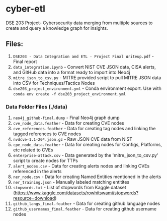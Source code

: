 # cyber-etl
DSE 203 Project- Cybersecurity data merging from multiple sources to create and query a knowledge graph for insights.

## Files:
1. `DSE203 - Data Integration and ETL - Project Final Writeup.pdf` - Final report
2. `data_integration.ipynb` - Convert NIST CVE JSON data, CISA alerts, and GitHub data into a format ready to import into Neo4j
3. `mitre_json_to_csv.py` - MITRE provided script to pull MITRE JSON data into CSV for Techniques/Tactics Nodes
4. `dse203_project_environment.yml` - Conda environment export. Use with `conda env create -f dse203_project_environment.yml`

### Data Folder Files (./data)
1. `neo4j_github-final.dump` - Final Neo4j graph dump
2. `cve_node_data.feather` - Data for creating CVE nodes
3. `cve_references.feather` - Data for creating tag nodes and linking the tagged references to CVE nodes
4. `nvdcve-1.1-20*.json.gz` - Raw JSON CVE data from NIST
5. `cpe_node_data.feather` - Data for creating nodes for Configs, Platforms, etc related to CVEs
6. `enterprise-attack.csv` - Data generated by the 'mitre_json_to_csv.py' script to create nodes for TTPs
7. `alert_nodes.csv` - Data for creating alerts nodes and linking CVEs referenced in the alerts
8. `ner_node.csv` - Data for creating Named Entities mentioned in the alerts
9. `ner_training.json` - Manually labeled matching entitites
10. `stopwords.txt` - List of stopwords from Kaggle dataset (https://www.kaggle.com/datasets/rowhitswami/stopwords?resource=download)
11. `github_langs_final.feather` - Data for creating github language nodes
12. `github_usernames_final.feather` - Data for creating github username nodes
